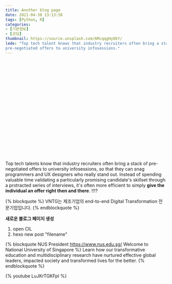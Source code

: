 ```yaml
---
title: Another blog page
date: 2021-04-30 13:13:58
tags: [Python, R]
categories: 
- [기본정보]
- [코딩]
thumbnail: https://source.unsplash.com/6McqqgHy0EY/
lede: "Top tech talent knows that industry recruiters often bring a stack of
pre-negotiated offers to university infosessions."
---
```

<img src="https://source.unsplash.com/NodtnCsLdTE/" width="10" height="300" />

Top tech talents know that industry recruiters often bring a stack of
pre-negotiated offers to university infosessions, so that they can snag
programmers and UX designers who really stand out.  Instead of spending valuable
time validating a particularly promising candidate's skillset through a
protracted series of interviews, it's often more efficient to simply __give the
individual an offer right then and there__. !!!?

{% blockquote %}
VNTG는 제조기업의 end-to-end Digital Transformation 전문기업입니다.
{% endblockquote %}

**새로운 블로그 페이지 생성**
1. open CIL
2. hexo new post "filename" 

{% blockquote NUS President https://www.nus.edu.sg/ Welcome to National University of Singapore %}
Learn how our transformative education and multidisciplinary research have nurtured effective global leaders, impacted society and transformed lives for the better.
{% endblockquote %}

{% youtube LuJKrTGKFpI %}